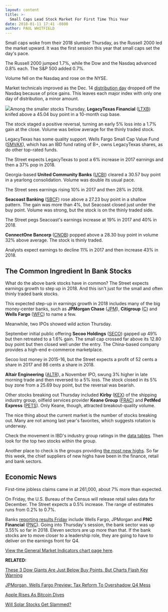 ```yaml
---
layout: content
title: >-
  Small Caps Lead Stock Market For First Time This Year
date: 2018-01-11 17:41 -0800
author: PAUL WHITFIELD
---
```






Small caps woke from their 2018 slumber Thursday, as the Russell 2000 led the market upward. It was the first session this year that small caps set the day's pace.




 The Russell 2000 jumped 1.7%, while the Dow and the Nasdaq advanced 0.8% each. The S&P 500 added 0.7%.


Volume fell on the Nasdaq and rose on the NYSE.


Market technicals improved as the Dec. 14 [distribution day](http://www.investors.com/ibd-university/market-timing/market-tops/) dropped off the Nasdaq because of price gains. This leaves each major index with only one day of distribution, a minor amount.


![](https://www.investors.com/wp-content/uploads/2018/01/2MP011118-256x300.png)Among the smaller stocks Thursday, **LegacyTexas Financial** ([LTXB](https://research.investors.com/quote.aspx?symbol=LTXB)) knifed above a 45.04 buy point in a 10-month cup base.


The stock staged a positive reversal, turning an early 5% loss into a 1.7% gain at the close. Volume was below average for the thinly traded stock.


LegacyTexas has some quality support. Wells Fargo Small Cap Value Fund ([SMVAX](https://research.investors.com/quote.aspx?symbol=SMVAX)), which has an IBD fund rating of B+, owns LegacyTexas shares, as do other top-rated funds.


The Street expects LegacyTexas to post a 6% increase in 2017 earnings and then a 37% pop in 2018.


Georgia-based **United Community Banks** ([UCBI](https://research.investors.com/quote.aspx?symbol=UCBI)) cleared a 30.57 buy point in a yearlong consolidation. Volume was double its usual pace.


The Street sees earnings rising 10% in 2017 and then 28% in 2018.



**Seacoast Banking** ([SBCF](https://research.investors.com/quote.aspx?symbol=SBCF)) rose above a 27.23 buy point in a shallow pattern. The gain was more than 4%, but Seacoast closed just under the buy point. Volume was strong, but the stock is on the thinly traded side.


The Street pegs Seacoast's earnings increase at 19% in 2017 and 40% in 2018.


**ConnectOne Bancorp** ([CNOB](https://research.investors.com/quote.aspx?symbol=CNOB)) popped above a 28.30 buy point in volume 32% above average. The stock is thinly traded.


Analysts expect earnings to decline 11% in 2017 and then increase 43% in 2018.


The Common Ingredient In Bank Stocks
------------------------------------


What do the above bank stocks have in common? The Street expects earnings growth to step up in 2018. And this isn't just for the small and often thinly traded bank stocks.


This expected step-up in earnings growth in 2018 includes many of the big money-center banks, such as **JPMorgan Chase** ([JPM](https://research.investors.com/quote.aspx?symbol=JPM)), **Citigroup** ([C](https://research.investors.com/quote.aspx?symbol=C)) and **Wells Fargo** ([WFC](https://research.investors.com/quote.aspx?symbol=WFC)) to name a few.


Meanwhile, two IPOs showed wild action Thursday.


September initial public offering **Secoo Holdings** ([SECO](https://research.investors.com/quote.aspx?symbol=SECO)) gapped up 49% but then retreated to a 1.6% gain. The small cap crossed far above its 12.80 buy point but then closed well under the entry. The China-based company provides a high-end e-commerce marketplace.


Secoo lost money in 2015-16, but the Street expects a profit of 52 cents a share in 2017 and 86 cents a share in 2018.


**Altair Engineering** ([ALTR](https://research.investors.com/quote.aspx?symbol=ALTR)), a November IPO, swung 3% higher in late morning trade and then reversed to a 5% loss. The stock closed in its 5% buy zone from a 25.69 buy point, but the reversal was bearish.


Other stocks breaking out Thursday included **Kirby** ([KEX](https://research.investors.com/quote.aspx?symbol=KEX)) of the shipping industry group, oilfield services provider **Keane Group** ([FRAC](https://research.investors.com/quote.aspx?symbol=FRAC)) and **PetMed Express** ([PETS](https://research.investors.com/quote.aspx?symbol=PETS)). Only Keane, though, attracted breakout-quality volume.


The nice thing about the current market is the number of stocks breaking out. Many are not among last year's favorites, which suggests rotation is underway.


Check the movement in IBD's industry group ratings in the [data tables](https://www.investors.com/ibd-data-tables/). Then look for the top two stocks within the group.


Another place to check is the groups providing [the most new highs](https://www.investors.com/data-tables/new-high-list-jan-10-2018/). So far this week, the chief suppliers of new highs have been in the finance, retail and bank sectors.


Economic News
-------------


First-time jobless claims came in at 261,000, about 7% more than expected.


On Friday, the U.S. Bureau of the Census will release retail sales data for December. The Street expects a 0.5% increase. The range of estimates runs from 0.2% to 0.7%.


Banks [reporting results Friday](https://www.investors.com/news/jpmorgan-wells-fargo-preview-tax-reform-to-overshadow-q4-mess/) include Wells Fargo, JPMorgan and **PNC Financial** ([PNC](https://research.investors.com/quote.aspx?symbol=PNC)). Going into Thursday's session, the bank sector was up 3.55% so far in 2018. Eleven sectors are up more than that. If the bank stocks are to move closer to a leadership role, they are going to have to deliver on the earnings front for Q4.


[View the General Market Indicators chart page here](https://www.investors.com/wp-content/uploads/2018/01/IBD1101152455GMI.pdf).


**RELATED:**


[These 3 Dow Giants Are Just Below Buy Points, But Charts Flash Key Warning](https://www.investors.com/market-trend/stock-market-today/apple-wal-mart-unitedhealth-are-just-below-buy-points-but-stock-charts-flash-this-warning-sp-500-futures/)


[JPMorgan, Wells Fargo Preview: Tax Reform To Overshadow Q4 Mess](https://www.investors.com/news/jpmorgan-wells-fargo-preview-tax-reform-to-overshadow-q4-mess/)


[Apple Rises As Bitcoin Dives](https://www.investors.com/etfs-and-funds/etfs/is-this-your-chance-to-snap-up-nvidia-and-other-hot-ai-stocks/)


[Will Solar Stocks Get Slammed?](https://www.investors.com/research/industry-snapshot/solar-companies-workers-brace-for-trump-verdict-on-china-import-tariffs/)




